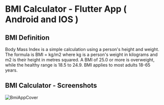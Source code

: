 # BMI Calculator - Flutter App ( Android and IOS )

  ## BMI Definition
  Body Mass Index is a simple calculation using a person's height and weight. The formula is BMI = kg/m2 where kg is a person's weight in kilograms and m2   is their height in metres squared. A BMI of 25.0 or more is overweight, while the healthy range is 18.5 to 24.9. BMI applies to most adults 18-65       years.
  
  ## BMI Calculator - Screenshots
  
![BmiAppCover](https://user-images.githubusercontent.com/38215895/134667166-a01a6ff9-1c0a-4182-92a6-17876e083422.png)
